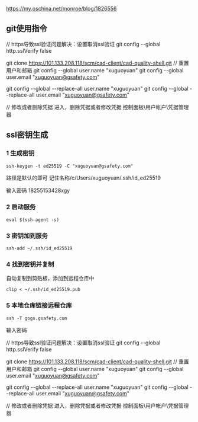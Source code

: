 https://my.oschina.net/monroe/blog/1826556



## git使用指令

// https导致ssl验证问题解决：设置取消ssl验证
git config --global http.sslVerify false

git clone https://101.133.208.118/scm/cad-client/cad-quality-shell.git
// 重置用户和邮箱
git config --global user.name "xuguoyuan"
git config --global user.email "xuguoyuan@gsafety.com"

git config --global --replace-all user.name "xuguoyuan"
git config --global --replace-all user.email "xuguoyuan@gsafety.com" 

// 修改或者删除凭据
进入，删除凭据或者修改凭据
控制面板\用户帐户\凭据管理器



## ssl密钥生成

### 1 生成密钥

```shell
ssh-keygen -t ed25519 -C "xuguoyuan@gsafety.com"
```

路径是默认的即可  记住名称/c/Users/xuguoyuan/.ssh/id_ed25519

输入密码 18255153428xgy

### 2 启动服务

```shell
eval $(ssh-agent -s)
```

### 3 密钥加到服务

```shell
ssh-add ~/.ssh/id_ed25519
```



### 4 找到密钥并复制

自动复制到剪贴板，添加到远程仓库中

```shell
clip < ~/.ssh/id_ed25519.pub
```



### 5 本地仓库链接远程仓库

```shell
ssh -T gogs.gsafety.com
```

输入密码



// https导致ssl验证问题解决：设置取消ssl验证
git config --global http.sslVerify false

git clone https://101.133.208.118/scm/cad-client/cad-quality-shell.git
// 重置用户和邮箱
git config --global user.name "xuguoyuan"
git config --global user.email "xuguoyuan@gsafety.com"

git config --global --replace-all user.name "xuguoyuan"
git config --global --replace-all user.email "xuguoyuan@gsafety.com" 

// 修改或者删除凭据
进入，删除凭据或者修改凭据
控制面板\用户帐户\凭据管理器